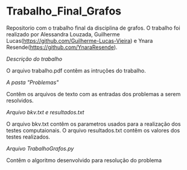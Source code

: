 # Trabalho_Final_Grafos
Repositorio com o trabalho final da disciplina de grafos.
O trabalho foi realizado por Alessandra Louzada, Guilherme Lucas(https://github.com/Guilherme-Lucas-Vieira) e Ynara Resende(https://github.com/YnaraResende).

*Descrição do trabalho*

O arquivo trabalho.pdf contêm as intruções do trabalho.

*A pasta "Problemas"*

Contêm os arquivos de texto com as entradas dos problemas a serem resolvidos. 

*Arquivo bkv.txt e resultados.txt*

O arquivo bkv.txt contêm os parametros usados para a realização dos testes computaionais.
O arquivo resultados.txt contêm os valores dos testes realizados.

*Arquivo TrabalhoGrafos.py*

Contêm o algoritmo desenvolvido para resolução do problema
